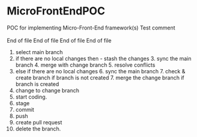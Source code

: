 # MicroFrontEndPOC

POC for implementing Micro-Front-End framework(s)
Test comment
<br><br>
End of file End of file End of file
End of file

1. select main branch
2. if there are no local changes then - stash the changes 3. sync the main branch 4. merge with change branch 5. resolve conflicts
3. else if there are no local changes 6. sync the main branch 7. check & create branch if branch is not created 7. merge the change branch if branch is created
4. change to change branch
5. start coding.
6. stage
7. commit
8. push
9. create pull request
10. delete the branch.

